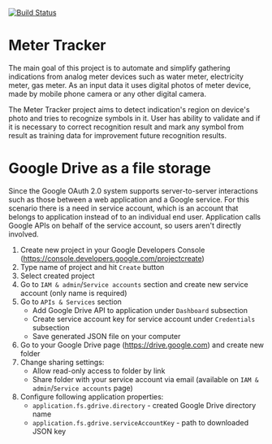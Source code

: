 [![Build Status](https://travis-ci.org/aleksey-suprun/meter-tracker.svg?branch=master)](https://travis-ci.org/aleksey-suprun/meter-tracker)

# Meter Tracker
The main goal of this project is to automate and simplify gathering indications from analog meter devices such as water meter,
electricity meter, gas meter. As an input data it uses digital photos of meter device, made by mobile phone camera or any other 
digital camera.

The Meter Tracker project aims to detect indication's region on device's photo and tries to recognize symbols in it. User has 
ability to validate and if it is necessary to correct recognition result and mark any symbol from result as training data for
improvement future recognition results.

# Google Drive as a file storage
Since the Google OAuth 2.0 system supports server-to-server interactions such as those between a web application and a Google service. For this scenario there is a need in service account, which is an account that belongs to application instead of to an individual end user. Application calls Google APIs on behalf of the service account, so users aren't directly involved. 

1. Create new project in your Google Developers Console (https://console.developers.google.com/projectcreate)
2. Type name of project and hit `Create` button
3. Select created project
4. Go to `IAM & admin`/`Service accounts` section and create new service account (only name is required)
5. Go to `APIs & Services` section
    * Add Google Drive API to application under `Dashboard` subsection
    * Create service account key for service account under `Credentials` subsection
    * Save generated JSON file on your computer
6. Go to your Google Drive page (https://drive.google.com) and create new folder
7. Change sharing settings:
    * Allow read-only access to folder by link
    * Share folder with your service account via email (available on `IAM & admin`/`Service accounts` page)
8. Configure following application properties:
    * `application.fs.gdrive.directory` - created Google Drive directory name
    * `application.fs.gdrive.serviceAccountKey` - path to downloaded JSON key

